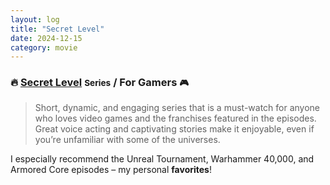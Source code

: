```yaml
---
layout: log
title: "Secret Level"
date: 2024-12-15
category: movie
---
```


### 🔥 [Secret Level](https://www.imdb.com/title/tt33204697) <small class="superscript">Series</small> / For Gamers <small class="superscript">🎮</small>

> Short, dynamic, and engaging series that is a must-watch for anyone who loves video games and the franchises featured in the episodes. Great voice acting and captivating stories make it enjoyable, even if you’re unfamiliar with some of the universes.

<div class="spacer"></div>

I especially recommend the Unreal Tournament, Warhammer 40,000, and Armored Core episodes – my personal **favorites**!